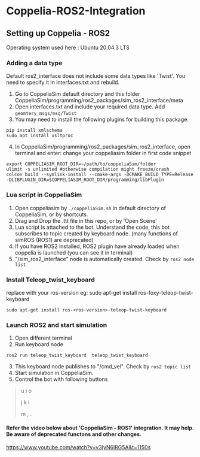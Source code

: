 # Coppelia-ROS2-Integration

## Setting up Coppelia - ROS2

Operating system used here : Ubuntu 20.04.3 LTS

### Adding a data type

Default ros2_interface does not include some data types like 'Twist'. You need to specify it in interfaces.txt and rebuild. 

1) Go to CoppeliaSim default directory and this folder CoppeliaSim/programming/ros2_packages/sim_ros2_interface/meta  
2) Open interfaces.txt and include your required data type. Add `geomtery_msgs/msg/Twist`
3) You may need to install the following plugins for building this package.

```
pip install xmlschema
sudo apt install xsltproc
```

4) In CoppeliaSim/programming/ros2_packages/sim_ros2_interface, open terminal and enter:
    change your coppeliasim folder in first code snippet

```
export COPPELIASIM_ROOT_DIR=~/path/to/coppeliaSim/folder
ulimit -s unlimited #otherwise compilation might freeze/crash
colcon build --symlink-install --cmake-args -DCMAKE_BUILD_TYPE=Release -DLIBPLUGIN_DIR=$COPPELIASIM_ROOT_DIR/programming/libPlugin
```

### Lua script in CoppeliaSim

1) Open coppeliasim by `./coppeliaSim.sh` in default directory of CoppeliaSim, or by shortcuts.
2) Drag and Drop the .ttt file in this repo, or by 'Open Scene'
3) Lua script is attached to the bot. Understand the code, this bot subscribes to topic created by keyboard node. (many functions of simROS (ROS1) are deprecated)
4) If you have ROS2 installed, ROS2 plugin have already loaded when coppelia is launched (you can see it in terminal)
5) "/sim_ros2_interface" node is automatically created. Check by `ros2 node list`

### Install Teleop_twist_keyboard

replace with your ros-version
eg: sudo apt-get install ros-foxy-teleop-twist-keyboard
 
```
sudo apt-get install ros-<ros-version>-teleop-twist-keyboard
```

### Launch ROS2 and start simulation

1) Open different terminal
2) Run keyboard node

```
ros2 run teleop_twist_keyboard  teleop_twist_keyboard 
```
3) This keyboard node publishes to "/cmd_vel". Check by `ros2 topic list`
4) Start simulation in CoppeliaSim.
5) Control the bot with following buttons

> u i o
> 
> j k l
> 
> m , .

#### Refer the video below about 'CoppeliaSim - ROS1' integration. It may help. Be aware of deprecated functons and other changes. 

https://www.youtube.com/watch?v=v3IyN6lRG5A&t=1150s
